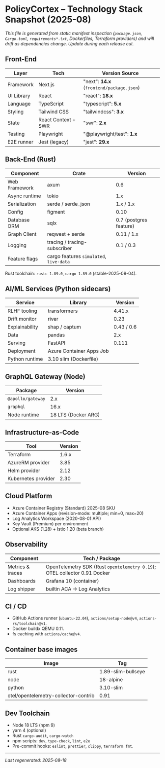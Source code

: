 # PolicyCortex – Technology Stack Snapshot (2025-08)

_This file is generated from static manifest inspection (`package.json`, `Cargo.toml`, `requirements*.txt`, Dockerfiles, Terraform providers) and will drift as dependencies change. Update during each release cut._

## Front-End
| Layer | Tech | Version Source |
|-------|------|----------------|
| Framework | Next.js | "next": **14.x** (`frontend/package.json`) |
| UI Library | React | "react": **18.x** |
| Language | TypeScript | "typescript": **5.x** |
| Styling | Tailwind CSS | "tailwindcss": **3.x** |
| State | React Context + SWR | "swr": **2.x** |
| Testing | Playwright | "@playwright/test": **1.x** |
| E2E runner | Jest (legacy) | "jest": **29.x** |

## Back-End (Rust)
| Component | Crate | Version |
|-----------|-------|---------|
| Web Framework | axum | 0.6 |
| Async runtime | tokio | 1.x |
| Serialization | serde / serde_json | 1.x / 1.x |
| Config | figment | 0.10 |
| Database ORM | sqlx | 0.7 (postgres feature) |
| Graph Client | reqwest + serde | 0.11 / 1.x |
| Logging | tracing / tracing-subscriber | 0.1 / 0.3 |
| Feature flags | cargo features `simulated`, `live-data` |

Rust toolchain: `rustc 1.89.0`, `cargo 1.89.0` (stable-2025-08-04).

## AI/ML Services (Python sidecars)
| Service | Library | Version |
|---------|---------|---------|
| RLHF tooling | transformers | 4.41.x |
| Drift monitor | river | 0.23 |
| Explainability | shap / captum | 0.43 / 0.6 |
| Data | pandas | 2.x |
| Serving | FastAPI | 0.111 |
| Deployment | Azure Container Apps Job |
| Python runtime | 3.10 slim (Dockerfile) |

## GraphQL Gateway (Node)
| Package | Version |
|---------|---------|
| `@apollo/gateway` | 2.x |
| `graphql` | 16.x |
| Node runtime | 18 LTS (Docker ARG) |

## Infrastructure-as-Code
| Tool | Version |
|------|---------|
| Terraform | 1.6.x |
| AzureRM provider | 3.85 |
| Helm provider | 2.12 |
| Kubernetes provider | 2.30 |

## Cloud Platform
- Azure Container Registry (Standard) 2025-08 SKU
- Azure Container Apps (revision-mode: multiple; min=0, max=20)
- Log Analytics Workspace (2020-08-01 API)
- Key Vault (Premium) per environment
- Optional AKS (1.28) + Istio 1.20 (beta branch)

## Observability
| Component | Tech / Package |
|-----------|----------------|
| Metrics & traces | OpenTelemetry SDK (Rust `opentelemetry 0.19`); OTEL collector 0.91 Docker |
| Dashboards | Grafana 10 (container) |
| Log shipper | builtin ACA -> Log Analytics |

## CI / CD
- GitHub Actions runner (`ubuntu-22.04`), `actions/setup-node@v4`, `actions-rs/toolchain@v1`.
- Docker buildx QEMU 0.11.
- fs caching with `actions/cache@v4`.

## Container base images
| Image | Tag |
|-------|-----|
| rust | 1.89-slim-bullseye |
| node | 18-alpine |
| python | 3.10-slim |
| otel/opentelemetry-collector-contrib | 0.91 |

## Dev Toolchain
- Node 18 LTS (npm 9)
- yarn 4 (optional)
- Rust `cargo-audit`, `cargo-watch`
- npm scripts: `dev`, `type-check`, `lint`, `e2e`
- Pre-commit hooks: `eslint`, `prettier`, `clippy`, `terraform fmt`.

---
_Last regenerated: 2025-08-18_

